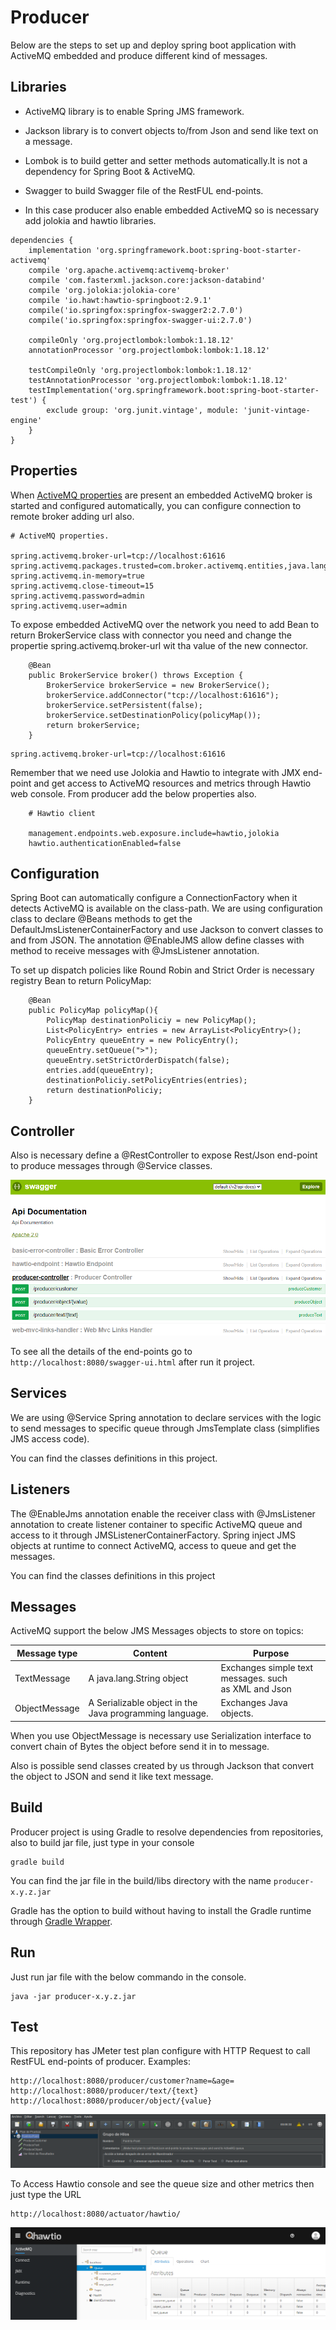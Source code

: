 # Producer

Below are the steps to set up and deploy spring boot application with ActiveMQ embedded and
produce different kind of messages.

## Libraries

* ActiveMQ library is to enable Spring JMS framework.

* Jackson library is to convert objects to/from Json and send like text on a message.

* Lombok is to build getter and setter methods automatically.It is not a dependency for Spring Boot & ActiveMQ.

* Swagger to build Swagger file of the RestFUL end-points.

* In this case producer also enable embedded ActiveMQ so is necessary add jolokia and hawtio libraries.

```
dependencies {
	implementation 'org.springframework.boot:spring-boot-starter-activemq'
	compile 'org.apache.activemq:activemq-broker'
	compile 'com.fasterxml.jackson.core:jackson-databind'
	compile 'org.jolokia:jolokia-core'
	compile 'io.hawt:hawtio-springboot:2.9.1'
	compile('io.springfox:springfox-swagger2:2.7.0')
	compile('io.springfox:springfox-swagger-ui:2.7.0')

	compileOnly 'org.projectlombok:lombok:1.18.12'
	annotationProcessor 'org.projectlombok:lombok:1.18.12'

	testCompileOnly 'org.projectlombok:lombok:1.18.12'
	testAnnotationProcessor 'org.projectlombok:lombok:1.18.12'
	testImplementation('org.springframework.boot:spring-boot-starter-test') {
		exclude group: 'org.junit.vintage', module: 'junit-vintage-engine'
	}
}	
```

## Properties

When [ActiveMQ properties](https://docs.spring.io/spring-boot/docs/current/reference/html/appendix-application-properties.html#integration-properties) 
are present an embedded ActiveMQ broker is started and configured automatically, you can configure connection to remote
broker adding url also.

```
# ActiveMQ properties.

spring.activemq.broker-url=tcp://localhost:61616
spring.activemq.packages.trusted=com.broker.activemq.entities,java.lang
spring.activemq.in-memory=true
spring.activemq.close-timeout=15
spring.activemq.password=admin
spring.activemq.user=admin

```

To expose embedded ActiveMQ over the network you need to add Bean to return BrokerService class with connector you need and change the propertie 
spring.activemq.broker-url wit tha value of the new connector.

```
    @Bean
    public BrokerService broker() throws Exception {
        BrokerService brokerService = new BrokerService();
        brokerService.addConnector("tcp://localhost:61616");
        brokerService.setPersistent(false);
        brokerService.setDestinationPolicy(policyMap());
        return brokerService;
    }
```

```
spring.activemq.broker-url=tcp://localhost:61616
```

Remember that we need use Jolokia and Hawtio to integrate with JMX end-point and get access to ActiveMQ resources and metrics
through Hawtio web console. From producer add the below properties also.

```
    # Hawtio client
    
    management.endpoints.web.exposure.include=hawtio,jolokia
    hawtio.authenticationEnabled=false
```

## Configuration

Spring Boot can automatically configure a ConnectionFactory when it detects ActiveMQ is available on the class-path.
We are using configuration class to declare @Beans methods to get the DefaultJmsListenerContainerFactory and use Jackson
to convert classes to and from JSON. The annotation @EnableJMS allow define classes with method to receive messages with 
@JmsListener annotation.

To set up dispatch policies like Round Robin and Strict Order is necessary registry Bean to return PolicyMap:

```
    @Bean
    public PolicyMap policyMap(){
        PolicyMap destinationPoliciy = new PolicyMap();
        List<PolicyEntry> entries = new ArrayList<PolicyEntry>();
        PolicyEntry queueEntry = new PolicyEntry();
        queueEntry.setQueue(">");
        queueEntry.setStrictOrderDispatch(false);
        entries.add(queueEntry);
        destinationPoliciy.setPolicyEntries(entries);
        return destinationPoliciy;
    }
```
## Controller

Also is necessary define a @RestController to expose Rest/Json end-point to produce messages through @Service classes.

![Screenshot](https://github.com/JoseLuisSR/springboot-activemq/blob/master/doc/img/SwaggerProducer.png?raw=true)

To see all the details of the end-points go to `http://localhost:8080/swagger-ui.html` after run it project.

## Services

We are using @Service Spring annotation to declare services with the logic to send 
messages to specific queue through JmsTemplate class (simplifies JMS access code). 

You can find the classes definitions in this project.

## Listeners

The @EnableJms annotation enable the receiver class with @JmsListener annotation to create listener container 
to specific ActiveMQ queue and access to it through JMSListenerContainerFactory. Spring inject JMS objects 
at runtime to connect ActiveMQ, access to queue and get the messages.

You can find the classes definitions in this project

## Messages

ActiveMQ support the below JMS Messages objects to store on topics:

Message type | Content | Purpose |
--- | --- | --- |
TextMessage | A java.lang.String object| Exchanges simple text messages. such as XML and Json |
ObjectMessage | A Serializable object in the Java programming language. | Exchanges Java objects.

When you use ObjectMessage is necessary use Serialization interface to convert chain of Bytes the object 
before send it in to message.

Also is possible send classes created by us through Jackson that convert the object to JSON 
and send it like text message. 

## Build

Producer project is using Gradle to resolve dependencies from repositories, also to build jar file, just type in your console


    gradle build 

    
You can find the jar file in the build/libs directory with the name `producer-x.y.z.jar`

Gradle has the option to build without having to install the Gradle runtime through [Gradle Wrapper](https://docs.gradle.org/current/userguide/gradle_wrapper.html).

## Run

Just run jar file with the below commando in the console.

    java -jar producer-x.y.z.jar

## Test

This repository has JMeter test plan configure with HTTP Request to call RestFUL end-points 
of producer. Examples:

    http://localhost:8080/producer/customer?name=&age=
    http://localhost:8080/producer/text/{text}
    http://localhost:8080/producer/object/{value}
    
![Screenshot](https://github.com/JoseLuisSR/springboot-activemq/blob/master/doc/img/JMeterPoint-to-Point.png?raw=true)
    
To Access Hawtio console and see the queue size and other metrics then just type the URL 

    http://localhost:8080/actuator/hawtio/
    
![Screenshot](https://github.com/JoseLuisSR/springboot-activemq/blob/master/doc/img/Qhawtio-queues.png?raw=true)